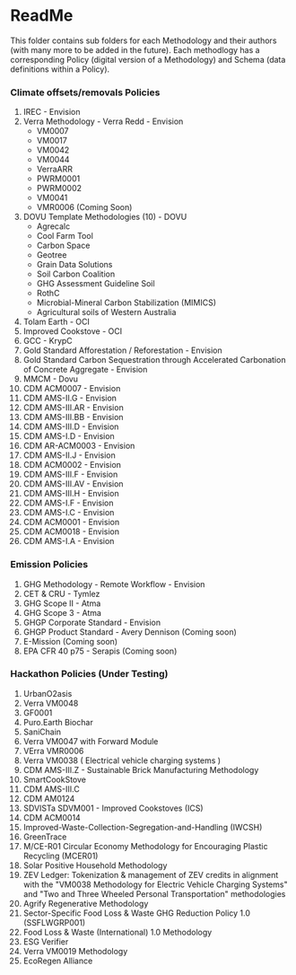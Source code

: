 # ReadMe

This folder contains sub folders for each Methodology and their authors (with many more to be added in the future). Each methodlogy has a corresponding Policy (digital version of a Methodology) and Schema (data definitions within a Policy).

### Climate offsets/removals Policies

1. IREC - Envision
2. Verra Methodology - Verra Redd - Envision
   - VM0007
   - VM0017
   - VM0042
   - VM0044
   - VerraARR
   - PWRM0001
   - PWRM0002
   - VM0041
   - VMR0006 (Coming Soon)
4. DOVU Template Methodologies (10) - DOVU
   - Agrecalc
   - Cool Farm Tool
   - Carbon Space
   - Geotree
   - Grain Data Solutions
   - Soil Carbon Coalition
   - GHG Assessment Guideline Soil
   - RothC
   - Microbial-Mineral Carbon Stabilization (MIMICS)
   - Agricultural soils of Western Australia
5. Tolam Earth - OCI
6. Improved Cookstove - OCI
7. GCC - KrypC
8. Gold Standard Afforestation / Reforestation - Envision
9. Gold Standard Carbon Sequestration through Accelerated Carbonation of Concrete Aggregate - Envision
10. MMCM - Dovu
11. CDM ACM0007 - Envision
12. CDM AMS-II.G - Envision
13. CDM AMS-III.AR - Envision
14. CDM AMS-III.BB - Envision
15. CDM AMS-III.D - Envision
16. CDM AMS-I.D - Envision
17. CDM AR-ACM0003 - Envision
18. CDM AMS-II.J - Envision
19. CDM ACM0002 - Envision
20. CDM AMS-III.F - Envision
21. CDM AMS-III.AV - Envision
22. CDM AMS-III.H - Envision
23. CDM AMS-I.F - Envision
24. CDM AMS-I.C - Envision
25. CDM ACM0001 - Envision
26. CDM ACM0018 - Envision
27. CDM AMS-I.A - Envision
    
### Emission Policies

1. GHG Methodology - Remote Workflow - Envision
2. CET & CRU - Tymlez
3. GHG Scope II - Atma
4. GHG Scope 3 - Atma
5. GHGP Corporate Standard - Envision
6. GHGP Product Standard - Avery Dennison (Coming soon)
7. E-Mission (Coming soon)
8. EPA CFR 40 p75 - Serapis (Coming soon)

### Hackathon Policies (Under Testing)

1. UrbanO2asis
2. Verra VM0048
3. GF0001
4. Puro.Earth Biochar
5. SaniChain
6. Verra VM0047 with Forward Module
7. VErra VMR0006
8. Verra VM0038 ( Electrical vehicle charging systems )
9. CDM AMS-III.Z - Sustainable Brick Manufacturing Methodology
10. SmartCookStove
11. CDM AMS-III.C
12. CDM AM0124
13. SDVISTa SDVM001 - Improved Cookstoves (ICS)
14. CDM ACM0014
15. Improved-Waste-Collection-Segregation-and-Handling (IWCSH)
16. GreenTrace
17. M/CE-R01 Circular Economy Methodology for Encouraging Plastic Recycling (MCER01)
18. Solar Positive Household Methodology
19. ZEV Ledger: Tokenization & management of ZEV credits in alignment with the "VM0038 Methodology for Electric Vehicle Charging Systems" and "Two and Three Wheeled Personal Transportation" methodologies
20. Agrify Regenerative Methodology
21. Sector-Specific Food Loss & Waste GHG Reduction Policy 1.0 (SSFLWGRP001)
22. Food Loss & Waste (International) 1.0 Methodology
23. ESG Verifier
24. Verra VM0019 Methodology
25. EcoRegen Alliance

